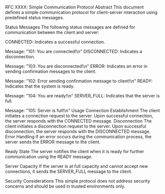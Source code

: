RFC XXXX: Simple Communication Protocol
Abstract
This document defines a simple communication protocol for client-server interaction using predefined status messages.

Status Messages
The following status messages are defined for communication between the client and server:

CONNECTED: Indicates a successful connection.

Message: "101: You are connected!\n"
DISCONNECTED: Indicates a disconnection.

Message: "103: You are disconnected!\n"
ERROR: Indicates an error in sending confirmation messages to the client.

Message: "102: Error sending confirmation message to client!\n"
READY: Indicates that the system is ready.

Message: "104: You are ready!\n"
SERVER_FULL: Indicates that the server is full.

Message: "105: Server is full!\n"
Usage
Connection Establishment
The client initiates a connection request to the server.
Upon successful connection, the server responds with the CONNECTED message.
Disconnection
The client initiates a disconnection request to the server.
Upon successful disconnection, the server responds with the DISCONNECTED message.
Error Handling
If an error occurs during the communication process, the server sends the ERROR message to the client.

Ready State
The server notifies the client when it is ready for further communication using the READY message.

Server Capacity
If the server is at full capacity and cannot accept new connections, it sends the SERVER_FULL message to the client.

Security Considerations
This simple protocol does not address security concerns and should be used in trusted environments only.

